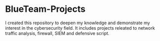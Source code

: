 # BlueTeam-Projects
I created this repository to deepen my knowledge and demonstrate my interest in the cybersecurity field. It includes projects releated to network traffic analysis, firewall, SIEM and defensive script.

